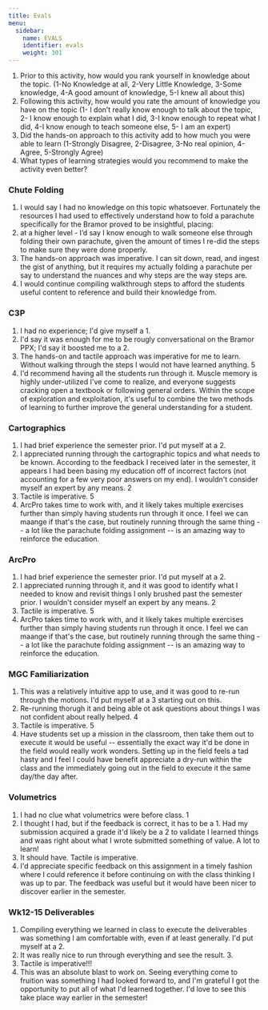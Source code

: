 ```yaml
---
title: Evals
menu:
  sidebar:
    name: EVALS
    identifier: evals
    weight: 301
---
```


1.	Prior to this activity, how would you rank yourself in knowledge about the topic. (1-No Knowledge at all, 2-Very Little Knowledge, 3-Some knowledge, 4-A good amount of knowledge, 5-I knew all about this)
2.	Following this activity, how would you rate the amount of knowledge you have on the topic (1- I don’t really know enough to talk about the topic, 2- I know enough to explain what I did, 3-I know enough to repeat what I did, 4-I know enough to teach someone else, 5- I am an expert)
3.	Did the hands-on approach to this activity add to how much you were able to learn (1-Strongly Disagree, 2-Disagree, 3-No real opinion, 4-Agree, 5-Strongly Agree)
4.	What types of learning strategies would you recommend to make the activity even better?


### Chute Folding
1.	I would say I had no knowledge on this topic whatsoever. Fortunately the resources I had used to effectively understand how to fold a parachute specifically for the Bramor proved to be insightful, placing:
2.	at a higher level - I’d say I know enough to walk someone else through folding their own parachute, given the amount of times I re-did the steps to make sure they were done properly. 
3.	The hands-on approach was imperative. I can sit down, read, and ingest the gist of anything, but it requires my actually folding a parachute per say to understand the nuances and why steps are the way steps are.
4.	I would continue compiling walkthrough steps to afford the students useful content to reference and build their knowledge from.

### C3P
1. I had no experience; I'd give myself a 1. 
2. I'd say it was enough for me to be rougly conversational on the Bramor PPX; I'd say it boosted me to a 2.
3. The hands-on and tactile approach was imperative for me to learn. Without walking through the steps I would not have learned anything. 5
4. I'd recommend having all the students run through it. Muscle memory is highly under-utilized I've come to realize, and everyone suggests cracking open a textbook or following general orders. Within the scope of exploration and exploitation, it's useful to combine the two methods of learning to further improve the general understanding for a student.

### Cartographics
1. I had brief experience the semester prior. I'd put myself at a 2.
2. I appreciated running through the cartographic topics and what needs to be known. According to the feedback I received later in the semester, it appears I had been basing my education off of incorrect factors (not accounting for a few very poor answers on my end). I wouldn't consider myself an expert by any means. 2
3. Tactile is imperative. 5
4. ArcPro takes time to work with, and it likely takes multiple exercises further than simply having students run through it once. I feel we can maange if that's the case, but routinely running through the same thing -- a lot like the parachute folding assignment -- is an amazing way to reinforce the education.

### ArcPro
1. I had brief experience the semester prior. I'd put myself at a 2.
2. I appreciated running through it, and it was good to identify what I needed to know and revisit things I only brushed past the semester prior. I wouldn't consider myself an expert by any means. 2
3. Tactile is imperative. 5
4. ArcPro takes time to work with, and it likely takes multiple exercises further than simply having students run through it once. I feel we can maange if that's the case, but routinely running through the same thing -- a lot like the parachute folding assignment -- is an amazing way to reinforce the education.
 
### MGC Familiarization
1. This was a relatively intuitive app to use, and it was good to re-run through the motions. I'd put myself at a 3 starting out on this.
2. Re-running thorugh it and being able ot ask questions about things I was not confident about really helped. 4
3. Tactile is imperative. 5
4. Have students set up a mission in the classroom, then take them out to execute it would be useful -- essentially the exact way it'd be done in the field would really work wonders. Setting up in the field feels a tad hasty and I feel I could have benefit appreciate a dry-run within the class and the immediately going out in the field to execute it the same day/the day after.

### Volumetrics
1. I had no clue what volumetrics were before class. 1
2. I thought I had, but if the feedback is correct, it has to be a 1. Had my submission acquired a grade it'd likely be a 2 to validate I learned things and waas right about what I wrote submitted something of value. A lot to learn!
3. It should have. Tactile is imperative.
4. I'd appreciate specific feedback on this assignment in a timely fashion where I could reference it before continuing on with the class thinking I was up to par. The feedback was useful but it would have been nicer to discover earlier in the semester.

### Wk12-15 Deliverables 
1. Compiling everything we learned in class to execute the deliverables was something I am comfortable with, even if at least generally. I'd put myself at a 2.
2. It was really nice to run through everything and see the result. 3.
3. Tactile is imperative!!!
4. This was an absolute blast to work on. Seeing everything come to fruition was something I had looked forward to, and I'm grateful I got the opportunity to put all of what I'd learned together. I'd love to see this take place way earlier in the semester!
